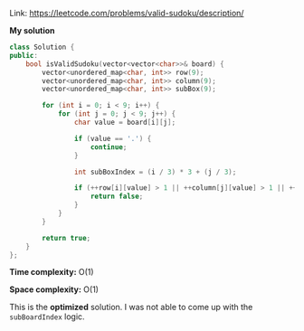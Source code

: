 Link: https://leetcode.com/problems/valid-sudoku/description/

**My solution**

```cpp
class Solution {
public:
    bool isValidSudoku(vector<vector<char>>& board) {
        vector<unordered_map<char, int>> row(9);
        vector<unordered_map<char, int>> column(9);
        vector<unordered_map<char, int>> subBox(9);

        for (int i = 0; i < 9; i++) {
            for (int j = 0; j < 9; j++) {
                char value = board[i][j];

                if (value == '.') {
                    continue;
                }

                int subBoxIndex = (i / 3) * 3 + (j / 3);

                if (++row[i][value] > 1 || ++column[j][value] > 1 || ++subBox[subBoxIndex][value] > 1) {
                    return false;
                }
            }
        }

        return true;
    }
};
```

**Time complexity:** O(1)

**Space complexity:** O(1)

This is the **optimized** solution. I was not able to come up with the `subBoardIndex` logic.